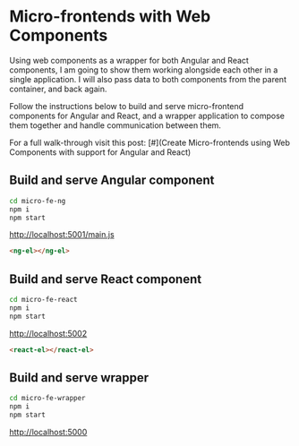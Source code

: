 # Micro-frontends with Web Components

Using web components as a wrapper for both Angular and React components, I am going to show them working alongside each other in a single application. I will also pass data to both components from the parent container, and back again.

Follow the instructions below to build and serve micro-frontend components for Angular and React, and a wrapper application to compose them together and handle communication between them.

For a full walk-through visit this post:
[#](Create Micro-frontends using Web Components with support for Angular and React)

## Build and serve Angular component

```sh
cd micro-fe-ng
npm i
npm start
```
[http://localhost:5001/main.js](http://localhost:5001/main.js)

```html
<ng-el></ng-el>
```

## Build and serve React component

```sh
cd micro-fe-react
npm i
npm start
```
[http://localhost:5002](http://localhost:5002)


```html
<react-el></react-el>
```

## Build and serve wrapper

```sh
cd micro-fe-wrapper
npm i
npm start
```
[http://localhost:5000](http://localhost:5000)
